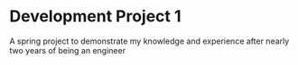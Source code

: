 # Development Project 1
A spring project to demonstrate my knowledge and experience after nearly two years of being an engineer
